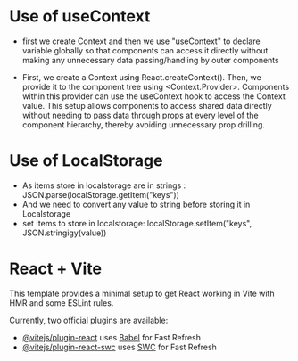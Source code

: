 # Use of useContext
- first we create Context and then we use "useContext" to declare variable globally so that components can access it directly without making any unnecessary data passing/handling by outer components  

- First, we create a Context using React.createContext(). Then, we provide it to the component tree using <Context.Provider>. Components within this provider can use the useContext hook to access the Context value. This setup allows components to access shared data directly without needing to pass data through props at every level of the component hierarchy, thereby avoiding unnecessary prop drilling.

# Use of LocalStorage
- As items store in localstorage are in strings : JSON.parse(localStorage.getItem("keys"))
- And we need to convert any value to string before storing it in Localstorage
- set Items to store in localstorage: localStorage.setItem("keys", JSON.stringigy(value))




# React + Vite

This template provides a minimal setup to get React working in Vite with HMR and some ESLint rules.

Currently, two official plugins are available:

- [@vitejs/plugin-react](https://github.com/vitejs/vite-plugin-react/blob/main/packages/plugin-react/README.md) uses [Babel](https://babeljs.io/) for Fast Refresh
- [@vitejs/plugin-react-swc](https://github.com/vitejs/vite-plugin-react-swc) uses [SWC](https://swc.rs/) for Fast Refresh

